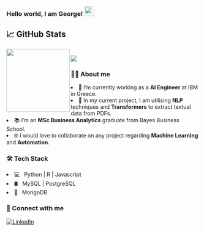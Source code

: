 ### Hello world, I am George! <img src="https://raw.githubusercontent.com/MartinHeinz/MartinHeinz/master/wave.gif" width="25">



## 📈 GitHub Stats
<div>
  <img height="165" align="left" src="https://github-readme-stats.vercel.app/api?username=g-stavrakis&show_icons=true&theme=graywhite" />
  <br>
  <img src="https://github-readme-stats.vercel.app/api/top-langs/?username=g-stavrakis&layout=compact&show_icons=true&theme=graywhite" />
</div>

<div>
  <h3> 🧑‍💻 About me</h3>
  <li> 🔭 I’m currently working as a <b>AI Engineer</b> at IBM in Greece.
  <li> 🚀 In my current project, I am utilising <b>NLP</b> techniques and <b>Transformers</b> to extract textual data from PDFs.
  <li> 📚 I’m an <b>MSc Business Analytics</b> graduate from Bayes Business School.
  <li> 🤓 I would love to collaborate on any project regarding <b>Machine Learning</b> and <b>Automation</b>.
  <h3> 🛠 Tech Stack </h3>
  <li> 💻 &nbsp; Python | R | Javascript
  <li> 🛢 &nbsp; MySQL | PostgreSQL 
  <li> 🐘 &nbsp; MongoDB</td>
</div>

<h3> 🤝 Connect with me </h3>

[![LinkedIn](https://img.shields.io/badge/LinkedIn-%230077B5.svg?style=for-the-badge&logo=linkedin&logoColor=white)](https://www.linkedin.com/in/george-stavrakis/)



<!--
<table >
 <tr>
    <td><h3> 🧑‍💻 About me</h3></td>
    <td><h3> 🛠 Tech Stack </h3></td>
 </tr>
 <tr>
    <td>
    <li> 🔭 I’m currently learning Data Science with <b>Python</b>, <b>R</b>, <b>MongoDB</b>, <b>PostgreSQL</b>.
    <li> 📚 I’m studing a <b>MSc Business Analytics</b> at Bayes Bussines School.
    <li> 🤓 I would love to collaborate on any project regarding <b>Machine Learning</b> and <b>Automation</b>.
   </td>
    <td>
        <li> 💻 &nbsp; Python | R
        <li> 🛢 &nbsp; MySQL | PostgreSQL 
        <li> 🐘 &nbsp; MongoDB</td>
    </td>
 </tr>
</table>
-->


<!--
**g-stavrakis/g-stavrakis** is a ✨ _special_ ✨ repository because its `README.md` (this file) appears on your GitHub profile.

Here are some ideas to get you started:

- 🔭 I’m currently working on ...
- 🌱 I’m currently learning Data Science with
- 👯 I’m looking to collaborate on ...
- 🤔 I’m looking for help with ...
- 💬 Ask me about ...
- 📫 How to reach me: ...
- 😄 Pronouns: ...
- ⚡ Fun fact: ...

<h3> 🛠 Tech Stack</h3> 

- 💻 &nbsp; Python | R
- 🛢 &nbsp; MySQL | PostgreSQL 
- 🐘 &nbsp; MongoDB

-->
